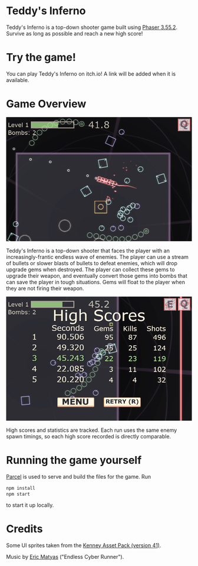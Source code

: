 # Teddy's Inferno
Teddy's Inferno is a top-down shooter game built using [Phaser 3.55.2](https://phaser.io/). Survive as long as possible and reach a new high score!

# Try the game!
You can play Teddy's Inferno on itch.io! A link will be added when it is available.

# Game Overview
![MainGame](screenshots/boost.png?raw=true)

Teddy's Inferno is a top-down shooter that faces the player with an increasingly-frantic endless wave of enemies. The player can use a stream of bullets or slower blasts of bullets to defeat enemies, which will drop upgrade gems when destroyed. The player can collect these gems to upgrade their weapon, and eventually convert those gems into bombs that can save the player in tough situations. Gems will float to the player when they are not firing their weapon.

![High Scores](screenshots/highscores.png?raw=true)

High scores and statistics are tracked. Each run uses the same enemy spawn timings, so each high score recorded is directly comparable.

# Running the game yourself
[Parcel](https://parceljs.org/getting_started.html) is used to serve and build the files for the game. Run
```
npm install
npm start
```
to start it up locally.

# Credits
Some UI sprites taken from the [Kenney Asset Pack (version 41)](https://www.kenney.nl).

Music by [Eric Matyas](https://www.soundimage.org) ("Endless Cyber Runner").
